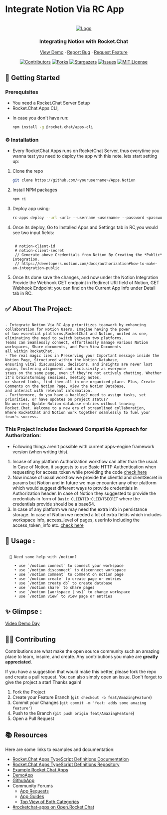 # Integrate Notion Via RC App

<!-- PROJECT LOGO -->
<br />
<div align="center">
  <a href="https://github.com/RocketChat/Apps.Notion">
    <img src="https://github.com/RocketChat/Apps.Notion/assets/65061890/3923c50d-015b-4974-9ab8-098208030091" alt="Logo">
  </a>

  <h3 align="center">Integrating Notion with Rocket.Chat</h3>

  <p align="center">
    <a href="https://github.com/RocketChat/Apps.Notion">View Demo</a>
    ·
    <a href="https://github.com/RocketChat/Apps.Notion/issues">Report Bug</a>
    ·
    <a href="https://github.com/RocketChat/Apps.Notion/issues">Request Feature</a>
  </p>
</div>

<div align="center">

[![Contributors][contributors-shield]][contributors-url]
[![Forks][forks-shield]][forks-url]
[![Stargazers][stars-shield]][stars-url]
[![Issues][issues-shield]][issues-url]
[![MIT License][license-shield]][license-url]

</div>

## 📜 Getting Started

### Prerequisites

-   You need a Rocket.Chat Server Setup
-   Rocket.Chat.Apps CLI,

*   In case you don't have run:
    ```sh
    npm install -g @rocket.chat/apps-cli
    ```

### ⚙️ Installation

-   Every RocketChat Apps runs on RocketChat Server, thus everytime you wanna test you need to deploy the app with this note. lets start setting up:

1. Clone the repo
    ```sh
    git clone https://github.com/<yourusername>/Apps.Notion
    ```
2. Install NPM packages
    ```sh
    npm ci
    ```
3. Deploy app using:

    ```sh
    rc-apps deploy --url <url> --username <username> --password <password>
    ```

4. Once its deploy, Go to Installed Apps and Settings tab in RC,you would see two input fields:

    ```

     # notion-client-id
     # notion-client-secret
     // Generate above Credentials from Notion By Creating the *Public* Integration.
     // https://developers.notion.com/docs/authorization#how-to-make-an-integration-public

    ```

5. Once Its done save the changes, and now under the Notion Integration Provide the Webhook GET endpoint in Redirect URI field of Notion, GET Webhook Endpoint: you can find on the Current App Info under Detail tab in RC.

<!-- ABOUT THE PROJECT -->

## ✅ About The Project:

```

- Integrate Notion Via RC App prioritizes teamwork by enhancing collaboration for Notion Users. Imagine having the power
of two essential platforms,RocketChat and Notion, united as one, eliminating the need to switch between two platforms.
Teams can Seamlessly connect, effortlessly manage various Notion workspaces, Share documents, and Even View Documents
all within RocketChat.
- The real magic lies in Preserving your Important message inside the Notion Page, Structured within the Notion Database,
ensuring vital discussions, decisions, and insights are never lost again, fostering alignment and inclusivity as everyone
stays on the same page, even if they're not actively chatting. Whether it's brainstorming sessions, meeting notes,
or shared links, find them all in one organized place. Plus, Create Comments on the Notion Page, view the Notion Database,
and interact with relevant information.
- Furthermore, do you have a backlog? need to assign tasks, set priorities, or have updates on project status?
No worries; Update Notion database entries without leaving Rocket.Chat. Welcome to a new era of streamlined collaboration,
Where RocketChat and Notion work together seamlessly to fuel your team's success.

```

### This Project Includes Backward Compatible Approach for Authorization:

-   Following things aren't possible with current apps-engine framework version (when writing this).

1.  Incase of any platform Authorization workflow can alter than the usual. In Case of Notion, it suggests to use Basic HTTP Authentication when requesting for access_token while providing the code [check here](https://developers.notion.com/docs/authorization#step-3-the-integration-sends-the-code-in-a-post-request-to-the-notion-api)
2.  Now incase of usual workflow we provide the clientId and clientSecret in params but Notion and in future we may encounter any other platform which would suggest different ways to provide credentials in Authorization header. In case of Notion they suggested to provide the credentials in form of `Basic CLIENTID:CLIENTSECRET` where the credentials provide should be a base64.
3.  In case of any platform we may need the extra info in persistance storage. In case of Notion we needed a lot of extra fields which includes workspace info, access_level of pages, userInfo including the access_token_info etc. [check here](https://developers.notion.com/docs/authorization#step-4-notion-responds-with-an-access_token-and-some-additional-information)

## :rocket: Usage :

```

  👋 Need some help with /notion?

    • use `/notion connect` to connect your workspace
    • use `/notion disconnect` to disconnect workspace
    • use `/notion comment` to comment on notion page
    • use `/notion create` to create page or entries
    • use `/notion create db` to create database
    • use `/notion share` to share pages
    • use `/notion [workspace | ws]` to change workspace
    • use `/notion view` to view page or entries

```

## ✨ Glimpse :

[Video Demo Day]()

<!-- CONTRIBUTING -->

## 🧑‍💻 Contributing

Contributions are what make the open source community such an amazing place to learn, inspire, and create. Any contributions you make are **greatly appreciated**.

If you have a suggestion that would make this better, please fork the repo and create a pull request. You can also simply open an issue.
Don't forget to give the project a star! Thanks again!

1. Fork the Project
2. Create your Feature Branch (`git checkout -b feat/AmazingFeature`)
3. Commit your Changes (`git commit -m 'feat: adds some amazing feature'`)
4. Push to the Branch (`git push origin feat/AmazingFeature`)
5. Open a Pull Request

## 📚 Resources

Here are some links to examples and documentation:

-   [Rocket.Chat Apps TypeScript Definitions Documentation](https://rocketchat.github.io/Rocket.Chat.Apps-engine/)
-   [Rocket.Chat Apps TypeScript Definitions Repository](https://github.com/RocketChat/Rocket.Chat.Apps-engine)
-   [Example Rocket.Chat Apps](https://github.com/graywolf336/RocketChatApps)
-   [DemoApp](https://github.com/RocketChat/Rocket.Chat.Demo.App)
-   [GithubApp](https://github.com/RocketChat/Apps.Github22)
-   Community Forums
    -   [App Requests](https://forums.rocket.chat/c/rocket-chat-apps/requests)
    -   [App Guides](https://forums.rocket.chat/c/rocket-chat-apps/guides)
    -   [Top View of Both Categories](https://forums.rocket.chat/c/rocket-chat-apps)
-   [#rocketchat-apps on Open.Rocket.Chat](https://open.rocket.chat/channel/rocketchat-apps)

<!-- MARKDOWN LINKS & IMAGES -->
<!-- https://www.markdownguide.org/basic-syntax/#reference-style-links -->

[contributors-shield]: https://img.shields.io/github/contributors/RocketChat/Apps.Notion?style=for-the-badge
[contributors-url]: https://github.com/RocketChat/Apps.Notion/graphs/contributors
[forks-shield]: https://img.shields.io/github/forks/RocketChat/Apps.Notion?style=for-the-badge
[forks-url]: https://github.com/RocketChat/Apps.Notion/network/members
[stars-shield]: https://img.shields.io/github/stars/RocketChat/Apps.Notion?style=for-the-badge
[stars-url]: https://github.com/RocketChat/Apps.Notion/stargazers
[issues-shield]: https://img.shields.io/github/issues/RocketChat/Apps.Notion?style=for-the-badge
[issues-url]: https://github.com/RocketChat/Apps.Notion/issues
[license-shield]: https://img.shields.io/github/license/RocketChat/Apps.Notion?style=for-the-badge
[license-url]: https://github.com/RocketChat/Apps.Notion/blob/master/LICENSE.txt
